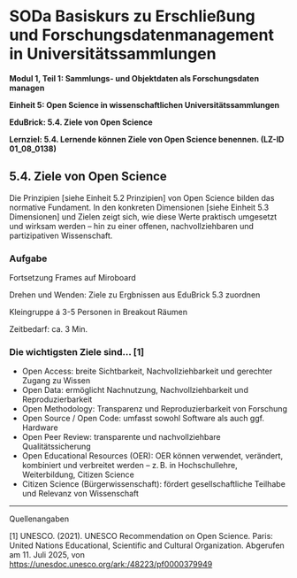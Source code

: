 <!--

author: Canan Hastik 
author: 
email:    
version:  v1
language: DE
lizenz: cc by
modultitel: Modul 1, Teil 1: Sammlungs- und Objektdaten als Forschungsdaten managen
eineit: 5
einheitstitel: Open Science in wissenschaftlichen Universitätssammlungen
lernziele:
* Lernende können Kodizes und Leitlinen zur Guten Wissenschaftlichen Praxis benennen. (LZ-ID 05_011_1031)

icon:     https://raw.githubusercontent.com/chastik/Beratung_Dateityp_Bild/refs/heads/main/SODa-Logo_full.svg
link:     https://raw.githubusercontent.com/chastik/Beratung/refs/heads/main/soda.css

comment:  WissKi SODA OERs

-->

# SODa Basiskurs zu Erschließung und Forschungsdatenmanagement in Universitätssammlungen

**Modul 1, Teil 1: Sammlungs- und Objektdaten als Forschungsdaten managen**

**Einheit 5: Open Science in wissenschaftlichen Universitätssammlungen**

**EduBrick: 5.4. Ziele von Open Science**

**Lernziel: 5.4. Lernende können Ziele von Open Science benennen. (LZ-ID 01_08_0138)**


## 5.4. Ziele von Open Science

Die Prinzipien [siehe Einheit 5.2 Prinzipien] von Open Science bilden das normative Fundament. 
In den konkreten Dimensionen [siehe Einheit 5.3 Dimensionen] und Zielen zeigt sich, wie diese Werte praktisch umgesetzt und wirksam werden – hin zu einer offenen, nachvollziehbaren und partizipativen Wissenschaft.

### Aufgabe 

Fortsetzung Frames auf Miroboard

Drehen und Wenden: Ziele zu Ergbnissen aus EduBrick 5.3 zuordnen

Kleingruppe á 3-5 Personen in Breakout Räumen

Zeitbedarf: ca. 3 Min.

### Die wichtigsten Ziele sind... [1]

* Open Access: breite Sichtbarkeit, Nachvollziehbarkeit und gerechter Zugang zu Wissen
* Open Data: ermöglicht Nachnutzung, Nachvollziehbarkeit und Reproduzierbarkeit
* Open Methodology: Transparenz und Reproduzierbarkeit von Forschung
* Open Source / Open Code: umfasst sowohl Software als auch ggf. Hardware
* Open Peer Review: transparente und nachvollziehbare Qualitätssicherung
* Open Educational Resources (OER): OER können verwendet, verändert, kombiniert und verbreitet werden – z. B. in Hochschullehre, Weiterbildung, Citizen Science
* Citizen Science (Bürgerwissenschaft): fördert gesellschaftliche Teilhabe und Relevanz von Wissenschaft


-----------
Quellenangaben

[1] UNESCO. (2021). UNESCO Recommendation on Open Science. Paris: United Nations Educational, Scientific and Cultural Organization. Abgerufen am 11. Juli 2025, von https://unesdoc.unesco.org/ark:/48223/pf0000379949
